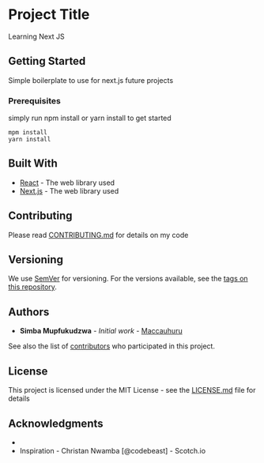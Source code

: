 # Project Title

Learning Next JS

## Getting Started

Simple boilerplate to use for next.js future projects

### Prerequisites

simply run npm install or yarn install to get started

```
mpm install
yarn install
```


## Built With

* [React](https://reactjs.org/) - The web library used
* [Next.js](https://nodejs.org/) - The web library used

## Contributing

Please read [CONTRIBUTING.md](https://github.com/Maccauhuru/NextJS-Routing-Boilerplate) for details on my code 

## Versioning

We use [SemVer](http://semver.org/) for versioning. For the versions available, see the [tags on this repository](https://github.com/your/project/tags). 

## Authors

* **Simba Mupfukudzwa** - *Initial work* - [Maccauhuru](https://github.com/Maccauhuru)

See also the list of [contributors](https://github.com/Maccauhuru/contributors) who participated in this project.

## License

This project is licensed under the MIT License - see the [LICENSE.md](LICENSE.md) file for details

## Acknowledgments

* 
* Inspiration - Christan Nwamba [@codebeast] - Scotch.io
 
